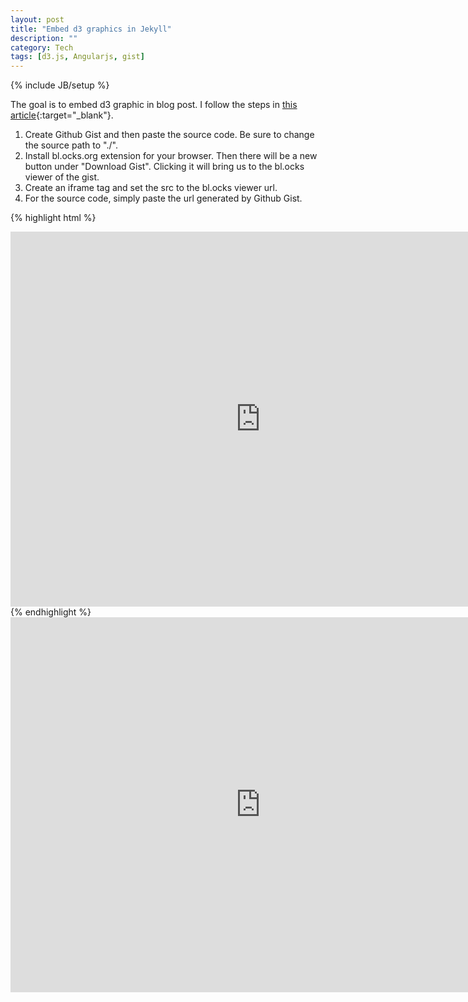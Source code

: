 ```yaml
---
layout: post
title: "Embed d3 graphics in Jekyll"
description: ""
category: Tech
tags: [d3.js, Angularjs, gist]
---
```

{% include JB/setup %}

The goal is to embed d3 graphic in blog post. I follow the steps in [this article](http://www.biovisualize.com/2012/07/embedding-d3js-in-blog-post.html){:target="_blank"}. 

1. Create Github Gist and then paste the source code. Be sure to change the source path to "./".  
2. Install bl.ocks.org extension for your browser. Then there will be a new button under "Download Gist". Clicking it will bring us to the bl.ocks viewer of the gist.
3. Create an iframe tag and set the src to the bl.ocks viewer url. 
4. For the source code, simply paste the url generated by Github Gist.  

{% highlight html %}
<iframe frameborder="0" height="600" marginheight="0" marginwidth="0" scrolling="no" 
src="http://bl.ocks.org/licaschiou/raw/32aa65f0de3a40f05ae9/" width="800"></iframe>
{% endhighlight %}

<iframe frameborder="0" height="600" marginheight="0" marginwidth="0" scrolling="no" src="http://bl.ocks.org/licaschiou/raw/32aa65f0de3a40f05ae9/" width="800"></iframe>
